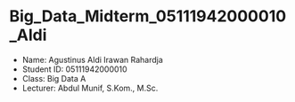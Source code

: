# Big_Data_Midterm_05111942000010_Aldi

- Name: Agustinus Aldi Irawan Rahardja
- Student ID: 05111942000010
- Class: Big Data A
- Lecturer: Abdul Munif, S.Kom., M.Sc.
